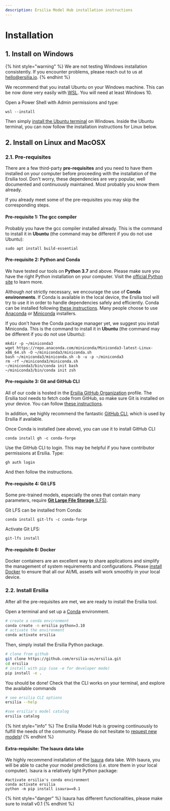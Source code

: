 ```yaml
---
description: Ersilia Model Hub installation instructions
---
```


# Installation

## 1. Install on Windows

{% hint style="warning" %}
We are not testing Windows installation consistently. If you encounter problems, please reach out to us at [hello@ersilia.io](mailto:hello@ersilia.io).
{% endhint %}

We recommend that you install Ubuntu on your Windows machine. This can be now done very easily with [WSL](https://docs.microsoft.com/en-us/windows/wsl/install). You will need at least Windows 10.

Open a Power Shell with Admin permissions and type:

```
wsl --install
```

Then simply [install the Ubuntu terminal](https://www.microsoft.com/en-us/p/ubuntu/9nblggh4msv6#activetab=pivot:overviewtab) on Windows. Inside the Ubuntu terminal, you can now follow the installation instructions for Linux below.

## 2. Install on Linux and MacOSX

### 2.1. Pre-requisites

There are a few third-party **pre-requisites** and you need to have them installed on your computer before proceeding with the installation of the Ersilia tool. Don't worry, these dependencies are very popular, well documented and continuously maintained. Most probably you know them already.

If you already meet some of the pre-requisites you may skip the corresponding steps.

#### Pre-requisite 1: The gcc compiler

Probably you have the gcc compiler installed already. This is the command to install it in **Ubuntu** (the command may be different if you do not use Ubuntu):

```
sudo apt install build-essential
```

#### Pre-requisite 2: Python and Conda

We have tested our tools on **Python 3.7** and above. Please make sure you have the right Python installation on your computer. Visit the [official Python site](https://www.python.org) to learn more.

Although _not_ strictly necessary, we encourage the use of **Conda environments**. If Conda is available in the local device, the Ersilia tool will try to use it in order to handle dependencies safely and efficiently. Conda can be installed following [these instructions](https://docs.conda.io/projects/conda/en/latest/user-guide/install/index.html). Many people choose to use [Anaconda](https://docs.anaconda.com/anaconda/install/index.html) or [Miniconda](https://docs.conda.io/en/latest/miniconda.html) installers.

If you don't have the Conda package manager yet, we suggest you install Miniconda. This is the command to install it in **Ubuntu** (the command may be different if you do not use Ubuntu):

```
mkdir -p ~/miniconda3
wget https://repo.anaconda.com/miniconda/Miniconda3-latest-Linux-x86_64.sh -O ~/miniconda3/miniconda.sh
bash ~/miniconda3/miniconda.sh -b -u -p ~/miniconda3
rm -rf ~/miniconda3/miniconda.sh
~/miniconda3/bin/conda init bash
~/miniconda3/bin/conda init zsh
```

#### Pre-requisite 3: Git and GitHub CLI

All of our code is hosted in the [Ersilia GitHub Organization](https://github.com/ersilia-os) profile. The Ersilia tool needs to fetch code from GitHub, so make sure Git is installed on your device. You can follow [these instructions](https://git-scm.com/book/en/v2/Getting-Started-Installing-Git).

In addition, we highly recommend the fantastic [GitHub CLI](https://cli.github.com/), which is used by Ersilia if available.

Once Conda is installed (see above), you can use it to install GitHub CLI

```
conda install gh -c conda-forge
```

Use the GitHub CLI to login. This may be helpful if you have contributor permissions at Ersilia. Type:

```
gh auth login
```

And then follow the instructions.

#### Pre-requisite 4: Git LFS

Some pre-trained models, especially the ones that contain many parameters, require [**Git Large File Storage** (LFS)](https://git-lfs.github.com/).

Git LFS can be installed from Conda:

```
conda install git-lfs -c conda-forge
```

Activate Git LFS:

```
git-lfs install
```

#### Pre-requisite 6: Docker

Docker containers are an excellent way to share applications and simplify the management of system requirements and configurations. Please [install Docker](https://www.docker.com) to ensure that all our AI/ML assets will work smoothly in your local device.

### 2.2. Install Ersilia

After all the pre-requisites are met, we are ready to install the Ersilia tool.

Open a terminal and set up a [Conda](https://docs.conda.io/projects/conda/en/latest/user-guide/install/) environment.

```bash
# create a conda environment
conda create -n ersilia python=3.10
# activate the environment
conda activate ersilia
```

Then, simply install the Ersilia Python package.

```bash
# clone from github
git clone https://github.com/ersilia-os/ersilia.git
cd ersilia
# install with pip (use -e for developer mode)
pip install -e .
```

You should be done! Check that the CLI works on your terminal, and explore the available commands

```bash
# see ersilia CLI options
ersilia --help

#see ersilia's model catalog
ersilia catalog
```

{% hint style="info" %}
The Ersilia Model Hub is growing continuously to fulfill the needs of the community. Please do not hesitate to [request new models](https://www.ersilia.io/request-model)!
{% endhint %}

#### Extra-requisite: The Isaura data lake

We highly recommend installation of the [Isaura](https://github.com/ersilia-os/isaura) data lake. With Isaura, you will be able to cache your model predictions (i.e. store them in your local computer). Isaura is a relatively light Python package:

```
#activate ersilia's conda environment
conda activate ersilia
python -m pip install isaura==0.1
```

{% hint style="danger" %}
Isaura has different functionalities, please make sure to install v0.1
{% endhint %}
